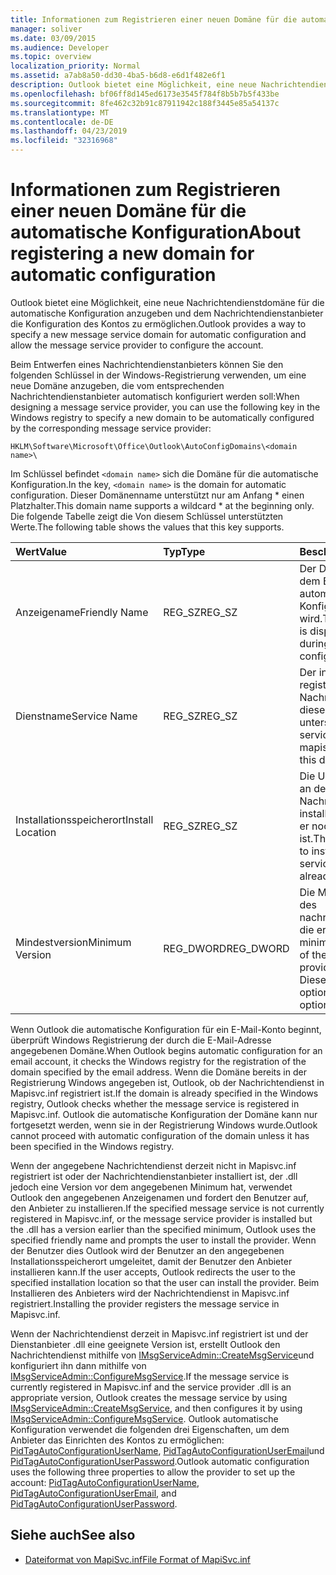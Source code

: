 ```yaml
---
title: Informationen zum Registrieren einer neuen Domäne für die automatische Konfiguration
manager: soliver
ms.date: 03/09/2015
ms.audience: Developer
ms.topic: overview
localization_priority: Normal
ms.assetid: a7ab8a50-dd30-4ba5-b6d8-e6d1f482e6f1
description: Outlook bietet eine Möglichkeit, eine neue Nachrichtendienstdomäne für die automatische Konfiguration anzugeben und dem Nachrichtendienstanbieter die Konfiguration des Kontos zu ermöglichen.
ms.openlocfilehash: bf06ff8d145ed6173e3545f784f8b5b7b5f433be
ms.sourcegitcommit: 8fe462c32b91c87911942c188f3445e85a54137c
ms.translationtype: MT
ms.contentlocale: de-DE
ms.lasthandoff: 04/23/2019
ms.locfileid: "32316968"
---
```

# <a name="about-registering-a-new-domain-for-automatic-configuration"></a><span data-ttu-id="7f27b-103">Informationen zum Registrieren einer neuen Domäne für die automatische Konfiguration</span><span class="sxs-lookup"><span data-stu-id="7f27b-103">About registering a new domain for automatic configuration</span></span>

<span data-ttu-id="7f27b-104">Outlook bietet eine Möglichkeit, eine neue Nachrichtendienstdomäne für die automatische Konfiguration anzugeben und dem Nachrichtendienstanbieter die Konfiguration des Kontos zu ermöglichen.</span><span class="sxs-lookup"><span data-stu-id="7f27b-104">Outlook provides a way to specify a new message service domain for automatic configuration and allow the message service provider to configure the account.</span></span>
  
<span data-ttu-id="7f27b-105">Beim Entwerfen eines Nachrichtendienstanbieters können Sie den folgenden Schlüssel in der Windows-Registrierung verwenden, um eine neue Domäne anzugeben, die vom entsprechenden Nachrichtendienstanbieter automatisch konfiguriert werden soll:</span><span class="sxs-lookup"><span data-stu-id="7f27b-105">When designing a message service provider, you can use the following key in the Windows registry to specify a new domain to be automatically configured by the corresponding message service provider:</span></span> 
  
`HKLM\Software\Microsoft\Office\Outlook\AutoConfigDomains\<domain name>\`
  
<span data-ttu-id="7f27b-106">Im Schlüssel befindet `<domain name>` sich die Domäne für die automatische Konfiguration.</span><span class="sxs-lookup"><span data-stu-id="7f27b-106">In the key, `<domain name>` is the domain for automatic configuration.</span></span> <span data-ttu-id="7f27b-107">Dieser Domänenname unterstützt nur am Anfang \* einen Platzhalter.</span><span class="sxs-lookup"><span data-stu-id="7f27b-107">This domain name supports a wildcard \* at the beginning only.</span></span> <span data-ttu-id="7f27b-108">Die folgende Tabelle zeigt die Von diesem Schlüssel unterstützten Werte.</span><span class="sxs-lookup"><span data-stu-id="7f27b-108">The following table shows the values that this key supports.</span></span> 
  
| <span data-ttu-id="7f27b-109">Wert</span><span class="sxs-lookup"><span data-stu-id="7f27b-109">Value</span></span> | <span data-ttu-id="7f27b-110">Typ</span><span class="sxs-lookup"><span data-stu-id="7f27b-110">Type</span></span> | <span data-ttu-id="7f27b-111">Beschreibung</span><span class="sxs-lookup"><span data-stu-id="7f27b-111">Description</span></span> |
|:-----|:-----|:-----|
|<span data-ttu-id="7f27b-112">Anzeigename</span><span class="sxs-lookup"><span data-stu-id="7f27b-112">Friendly Name</span></span>  <br/> |<span data-ttu-id="7f27b-113">REG_SZ</span><span class="sxs-lookup"><span data-stu-id="7f27b-113">REG_SZ</span></span>  <br/> |<span data-ttu-id="7f27b-114">Der Domänenname, der dem Benutzer während der automatischen Konfiguration angezeigt wird.</span><span class="sxs-lookup"><span data-stu-id="7f27b-114">The domain name that is displayed to the user during automatic configuration.</span></span>  <br/> |
|<span data-ttu-id="7f27b-115">Dienstname</span><span class="sxs-lookup"><span data-stu-id="7f27b-115">Service Name</span></span>  <br/> |<span data-ttu-id="7f27b-116">REG_SZ</span><span class="sxs-lookup"><span data-stu-id="7f27b-116">REG_SZ</span></span>  <br/> |<span data-ttu-id="7f27b-117">Der in mapisvc.inf registrierte Nachrichtendienst, der diese Domäne unterstützt.</span><span class="sxs-lookup"><span data-stu-id="7f27b-117">The message service registered in mapisvc.inf that supports this domain.</span></span>  <br/> |
|<span data-ttu-id="7f27b-118">Installationsspeicherort</span><span class="sxs-lookup"><span data-stu-id="7f27b-118">Install Location</span></span>  <br/> |<span data-ttu-id="7f27b-119">REG_SZ</span><span class="sxs-lookup"><span data-stu-id="7f27b-119">REG_SZ</span></span>  <br/> |<span data-ttu-id="7f27b-120">Die URL des Speicherorts, an dem der Nachrichtendienstanbieter installiert werden soll, falls er noch nicht installiert ist.</span><span class="sxs-lookup"><span data-stu-id="7f27b-120">The URL of the location to install the message service provider, if it is not already installed.</span></span>  <br/> |
|<span data-ttu-id="7f27b-121">Mindestversion</span><span class="sxs-lookup"><span data-stu-id="7f27b-121">Minimum Version</span></span>  <br/> |<span data-ttu-id="7f27b-122">REG_DWORD</span><span class="sxs-lookup"><span data-stu-id="7f27b-122">REG_DWORD</span></span>  <br/> |<span data-ttu-id="7f27b-123">Die Mindestversion der .dll des nachrichtendienstanbieters, die erforderlich ist.</span><span class="sxs-lookup"><span data-stu-id="7f27b-123">The minimum version of the .dll of the message service provider that is required.</span></span> <span data-ttu-id="7f27b-124">Dieser Wert ist optional.</span><span class="sxs-lookup"><span data-stu-id="7f27b-124">This value is optional.</span></span>  <br/> |
   
<span data-ttu-id="7f27b-125">Wenn Outlook die automatische Konfiguration für ein E-Mail-Konto beginnt, überprüft Windows Registrierung der durch die E-Mail-Adresse angegebenen Domäne.</span><span class="sxs-lookup"><span data-stu-id="7f27b-125">When Outlook begins automatic configuration for an email account, it checks the Windows registry for the registration of the domain specified by the email address.</span></span> <span data-ttu-id="7f27b-126">Wenn die Domäne bereits in der Registrierung Windows angegeben ist, Outlook, ob der Nachrichtendienst in Mapisvc.inf registriert ist.</span><span class="sxs-lookup"><span data-stu-id="7f27b-126">If the domain is already specified in the Windows registry, Outlook checks whether the message service is registered in Mapisvc.inf.</span></span> <span data-ttu-id="7f27b-127">Outlook die automatische Konfiguration der Domäne kann nur fortgesetzt werden, wenn sie in der Registrierung Windows wurde.</span><span class="sxs-lookup"><span data-stu-id="7f27b-127">Outlook cannot proceed with automatic configuration of the domain unless it has been specified in the Windows registry.</span></span>
  
<span data-ttu-id="7f27b-128">Wenn der angegebene Nachrichtendienst derzeit nicht in Mapisvc.inf registriert ist oder der Nachrichtendienstanbieter installiert ist, der .dll jedoch eine Version vor dem angegebenen Minimum hat, verwendet Outlook den angegebenen Anzeigenamen und fordert den Benutzer auf, den Anbieter zu installieren.</span><span class="sxs-lookup"><span data-stu-id="7f27b-128">If the specified message service is not currently registered in Mapisvc.inf, or the message service provider is installed but the .dll has a version earlier than the specified minimum, Outlook uses the specified friendly name and prompts the user to install the provider.</span></span> <span data-ttu-id="7f27b-129">Wenn der Benutzer dies Outlook wird der Benutzer an den angegebenen Installationsspeicherort umgeleitet, damit der Benutzer den Anbieter installieren kann.</span><span class="sxs-lookup"><span data-stu-id="7f27b-129">If the user accepts, Outlook redirects the user to the specified installation location so that the user can install the provider.</span></span> <span data-ttu-id="7f27b-130">Beim Installieren des Anbieters wird der Nachrichtendienst in Mapisvc.inf registriert.</span><span class="sxs-lookup"><span data-stu-id="7f27b-130">Installing the provider registers the message service in Mapisvc.inf.</span></span>
  
<span data-ttu-id="7f27b-131">Wenn der Nachrichtendienst derzeit in Mapisvc.inf registriert ist und der Dienstanbieter .dll eine geeignete Version ist, erstellt Outlook den Nachrichtendienst mithilfe von [IMsgServiceAdmin::CreateMsgService](https://msdn.microsoft.com/library/0135f049-0311-45e5-9685-78597d599a4e%28Office.15%29.aspx)und konfiguriert ihn dann mithilfe von [IMsgServiceAdmin::ConfigureMsgService](https://msdn.microsoft.com/library/a08f5905-2585-49ca-abb7-a77f2736f604%28Office.15%29.aspx).</span><span class="sxs-lookup"><span data-stu-id="7f27b-131">If the message service is currently registered in Mapisvc.inf and the service provider .dll is an appropriate version, Outlook creates the message service by using [IMsgServiceAdmin::CreateMsgService](https://msdn.microsoft.com/library/0135f049-0311-45e5-9685-78597d599a4e%28Office.15%29.aspx), and then configures it by using [IMsgServiceAdmin::ConfigureMsgService](https://msdn.microsoft.com/library/a08f5905-2585-49ca-abb7-a77f2736f604%28Office.15%29.aspx).</span></span> <span data-ttu-id="7f27b-132">Outlook automatische Konfiguration verwendet die folgenden drei Eigenschaften, um dem Anbieter das Einrichten des Kontos zu ermöglichen: [PidTagAutoConfigurationUserName](https://msdn.microsoft.com/library/05dfa0e2-4ab1-4f57-9009-6a815aca87bd%28Office.15%29.aspx), [PidTagAutoConfigurationUserEmail](https://msdn.microsoft.com/library/845140c8-5454-4b47-acec-ab5aff00b768%28Office.15%29.aspx)und [PidTagAutoConfigurationUserPassword](https://msdn.microsoft.com/library/d33e7c45-55d8-4dc1-ade9-605542d87e61%28Office.15%29.aspx).</span><span class="sxs-lookup"><span data-stu-id="7f27b-132">Outlook automatic configuration uses the following three properties to allow the provider to set up the account: [PidTagAutoConfigurationUserName](https://msdn.microsoft.com/library/05dfa0e2-4ab1-4f57-9009-6a815aca87bd%28Office.15%29.aspx), [PidTagAutoConfigurationUserEmail](https://msdn.microsoft.com/library/845140c8-5454-4b47-acec-ab5aff00b768%28Office.15%29.aspx), and [PidTagAutoConfigurationUserPassword](https://msdn.microsoft.com/library/d33e7c45-55d8-4dc1-ade9-605542d87e61%28Office.15%29.aspx).</span></span>
  
## <a name="see-also"></a><span data-ttu-id="7f27b-133">Siehe auch</span><span class="sxs-lookup"><span data-stu-id="7f27b-133">See also</span></span>

- [<span data-ttu-id="7f27b-134">Dateiformat von MapiSvc.inf</span><span class="sxs-lookup"><span data-stu-id="7f27b-134">File Format of MapiSvc.inf</span></span>](https://msdn.microsoft.com/library/b48eda17-83a8-4dc4-85c8-4ca827d13d25%28Office.15%29.aspx)

